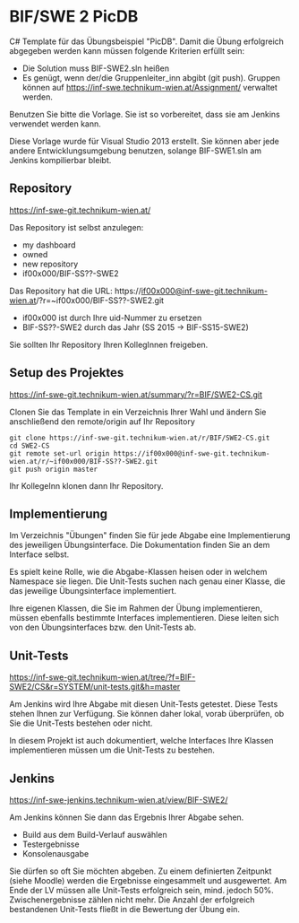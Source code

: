 ﻿BIF/SWE 2 PicDB
===============

C# Template für das Übungsbeispiel "PicDB". Damit die Übung erfolgreich abgegeben werden kann müssen folgende Kriterien erfüllt sein:

* Die Solution muss BIF-SWE2.sln heißen
* Es genügt, wenn der/die Gruppenleiter_inn abgibt (git push). Gruppen können auf https://inf-swe.technikum-wien.at/Assignment/ verwaltet werden. 

Benutzen Sie bitte die Vorlage. Sie ist so vorbereitet, dass sie am Jenkins verwendet werden kann.

Diese Vorlage wurde für Visual Studio 2013 erstellt. Sie können aber jede andere Entwicklungsumgebung benutzen, solange BIF-SWE1.sln am Jenkins kompilierbar bleibt.

Repository
----------
https://inf-swe-git.technikum-wien.at/

Das Repository ist selbst anzulegen: 

* my dashboard 
* owned 
* new repository 
* if00x000/BIF-SS??-SWE2

Das Repository hat die URL: https://if00x000@inf-swe-git.technikum-wien.at/?r=~if00x000/BIF-SS??-SWE2.git

* if00x000 ist durch Ihre uid-Nummer zu ersetzen
* BIF-SS??-SWE2 durch das Jahr (SS 2015 -> BIF-SS15-SWE2)

Sie sollten Ihr Repository Ihren KollegInnen freigeben. 

Setup des Projektes
-------------------
https://inf-swe-git.technikum-wien.at/summary/?r=BIF/SWE2-CS.git

Clonen Sie das Template in ein Verzeichnis Ihrer Wahl und ändern Sie anschließend den remote/origin auf Ihr Repository
	
	git clone https://inf-swe-git.technikum-wien.at/r/BIF/SWE2-CS.git
	cd SWE2-CS
	git remote set-url origin https://if00x000@inf-swe-git.technikum-wien.at/r/~if00x000/BIF-SS??-SWE2.git
    git push origin master

Ihr KollegeInn klonen dann Ihr Repository.

Implementierung
---------------
Im Verzeichnis "Übungen" finden Sie für jede Abgabe eine Implementierung des jeweiligen Übungsinterface. Die Dokumentation finden Sie an dem Interface selbst.

Es spielt keine Rolle, wie die Abgabe-Klassen heisen oder in welchem Namespace sie liegen. Die Unit-Tests suchen nach genau einer Klasse, die das jeweilige Übungsinterface implementiert.

Ihre eigenen Klassen, die Sie im Rahmen der Übung implementieren, müssen ebenfalls bestimmte Interfaces implementieren. Diese leiten sich von den Übungsinterfaces bzw. den Unit-Tests ab.

Unit-Tests
----------
https://inf-swe-git.technikum-wien.at/tree/?f=BIF-SWE2/CS&r=SYSTEM/unit-tests.git&h=master

Am Jenkins wird Ihre Abgabe mit diesen Unit-Tests getestet. Diese Tests stehen Ihnen zur Verfügung. Sie können daher lokal, vorab überprüfen, ob Sie die Unit-Tests bestehen oder nicht.

In diesem Projekt ist auch dokumentiert, welche Interfaces Ihre Klassen implementieren müssen um die Unit-Tests zu bestehen.

Jenkins
-------
https://inf-swe-jenkins.technikum-wien.at/view/BIF-SWE2/

Am Jenkins können Sie dann das Ergebnis Ihrer Abgabe sehen.

* Build aus dem Build-Verlauf auswählen
* Testergebnisse
* Konsolenausgabe

Sie dürfen so oft Sie möchten abgeben. Zu einem definierten Zeitpunkt (siehe Moodle) werden die Ergebnisse eingesammelt und ausgewertet. 
Am Ende der LV müssen alle Unit-Tests erfolgreich sein, mind. jedoch 50%. Zwischenergebnisse zählen nicht mehr. Die Anzahl der erfolgreich bestandenen Unit-Tests fließt in die Bewertung der Übung ein.